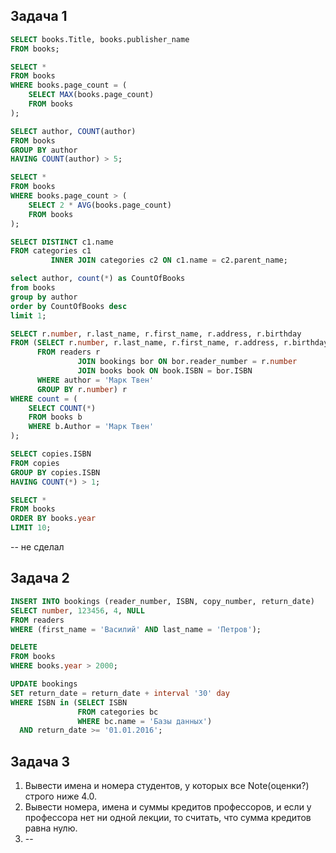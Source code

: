 ## Задача 1
``` sql
SELECT books.Title, books.publisher_name
FROM books;
```
```sql
SELECT *
FROM books
WHERE books.page_count = (
    SELECT MAX(books.page_count)
    FROM books
);
```
```sql
SELECT author, COUNT(author)
FROM books
GROUP BY author
HAVING COUNT(author) > 5;
```
```sql
SELECT *
FROM books
WHERE books.page_count > (
    SELECT 2 * AVG(books.page_count)
    FROM books
);
```
```sql
SELECT DISTINCT c1.name
FROM categories c1
         INNER JOIN categories c2 ON c1.name = c2.parent_name;

select author, count(*) as CountOfBooks
from books
group by author
order by CountOfBooks desc
limit 1;
```
```sql
SELECT r.number, r.last_name, r.first_name, r.address, r.birthday
FROM (SELECT r.number, r.last_name, r.first_name, r.address, r.birthday, COUNT(*) as count
      FROM readers r
               JOIN bookings bor ON bor.reader_number = r.number
               JOIN books book ON book.ISBN = bor.ISBN
      WHERE author = 'Марк Твен'
      GROUP BY r.number) r
WHERE count = (
    SELECT COUNT(*)
    FROM books b
    WHERE b.Author = 'Марк Твен'
);
```
```sql
SELECT copies.ISBN
FROM copies
GROUP BY copies.ISBN
HAVING COUNT(*) > 1;

SELECT *
FROM books
ORDER BY books.year
LIMIT 10;
```
-- не сделал
## Задача 2
```sql
INSERT INTO bookings (reader_number, ISBN, copy_number, return_date)
SELECT number, 123456, 4, NULL
FROM readers
WHERE (first_name = 'Василий' AND last_name = 'Петров');
```
```sql
DELETE
FROM books
WHERE books.year > 2000;
```
```sql
UPDATE bookings
SET return_date = return_date + interval '30' day
WHERE ISBN in (SELECT ISBN
               FROM categories bc
               WHERE bc.name = 'Базы данных')
  AND return_date >= '01.01.2016';
```
## Задача 3
1. Вывести имена и номера студентов, у которых все Note(оценки?) строго ниже 4.0.
2. Вывести номера, имена и суммы кредитов профессоров, и если у профессора нет ни одной лекции, то считать, что сумма кредитов равна нулю.
3. --
